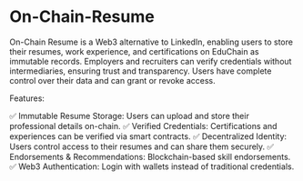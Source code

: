 # On-Chain-Resume


On-Chain Resume is a Web3 alternative to LinkedIn, enabling users to store their resumes, work experience, and certifications on EduChain as immutable records. Employers and recruiters can verify credentials without intermediaries, ensuring trust and transparency. Users have complete control over their data and can grant or revoke access.

Features:

✅ Immutable Resume Storage: Users can upload and store their professional details on-chain.
✅ Verified Credentials: Certifications and experiences can be verified via smart contracts.
✅ Decentralized Identity: Users control access to their resumes and can share them securely.
✅ Endorsements & Recommendations: Blockchain-based skill endorsements.
✅ Web3 Authentication: Login with wallets instead of traditional credentials.
